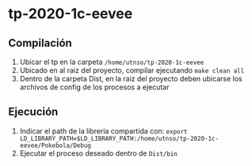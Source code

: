 # tp-2020-1c-eevee

## Compilación

1. Ubicar el tp en la carpeta `/home/utnso/tp-2020-1c-eevee`
2. Ubicado en al raiz del proyecto, compilar ejecutando `make clean all`
3. Dentro de la carpeta Dist, en la raiz del proyecto deben ubicarse los archivos de config de los procesos a ejecutar

## Ejecución

1. Indicar el path de la libreria compartida con: `export LD_LIBRARY_PATH=$LD_LIBRARY_PATH:/home/utnso/tp-2020-1c-eevee/Pokebola/Debug`
2. Ejecutar el proceso deseado dentro de `Dist/bin`
